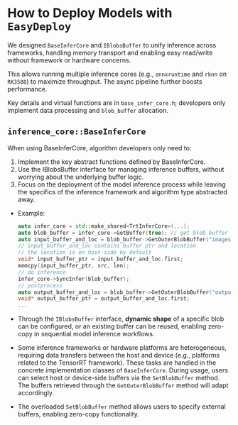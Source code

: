 # How to Deploy Models with `EasyDeploy`

We designed `BaseInferCore` and `IBlobsBuffer` to unify inference across frameworks, handling memory transport and enabling easy read/write without framework or hardware concerns.  

This allows running multiple inference cores (e.g., `onnxruntime` and `rknn` on `RK3588`) to maximize throughput. The async pipeline further boosts performance.  

Key details and virtual functions are in `base_infer_core.h`; developers only implement data processing and `blob_buffer` allocation.

## `inference_core::BaseInferCore`

When using BaseInferCore, algorithm developers only need to:
1. Implement the key abstract functions defined by BaseInferCore.
2. Use the IBlobsBuffer interface for managing inference buffers, without worrying about the underlying buffer logic.
3. Focus on the deployment of the model inference process while leaving the specifics of the inference framework and algorithm type abstracted away.
    
- Example:
    ```cpp
    auto infer_core = std::make_shared<TrtInferCore>(...);
    auto blob_buffer = infer_core->GetBuffer(true); // get blob buffer from pool
    auto input_buffer_and_loc = blob_buffer->GetOuterBlobBuffer("images");
    // input_buffer_and_loc contains buffer ptr and location
    // the location is on host-side by default
    void* input_buffer_ptr = input_buffer_and_loc.first;
    memcpy(input_buffer_ptr, src, len);
    // do inference
    infer_core->SyncInfer(blob_buffer);
    // postprocess
    auto output_buffer_and_loc = blob_buffer->GetOuterBlobBuffer("output");
    void* output_buffer_ptr = output_buffer_and_loc.first;
    ...
    ```

- Through the `IBlobsBuffer` interface, **dynamic shape** of a specific blob can be configured, or an existing buffer can be reused, enabling zero-copy in sequential model inference workflows.  

- Some inference frameworks or hardware platforms are heterogeneous, requiring data transfers between the host and device (e.g., platforms related to the TensorRT framework). These tasks are handled in the concrete implementation classes of `BaseInferCore`. During usage, users can select host or device-side buffers via the `SetBlobBuffer` method. The buffers retrieved through the `GetOuterBlobBuffer` method will adapt accordingly.  

- The overloaded `SetBlobBuffer` method allows users to specify external buffers, enabling zero-copy functionality.